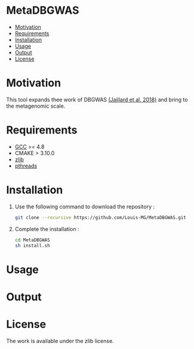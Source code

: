 MetaDBGWAS
==========

* [Motivation](#motivation)
* [Requirements](#requirements)
* [Installation](#installation)
* [Usage](#usage)
* [Output](#output)
* [License](#license)

# Motivation

This tool expands thee work of DBGWAS [(Jaillard et al, 2018)](https://journals.plos.org/plosgenetics/article?id=10.1371/journal.pgen.1007758) and bring to the metagenomic scale.

# Requirements

* [GCC](https://gcc.gnu.org/) >= 4.8
* CMAKE > 3.10.0
* [zlib](https://en.wikipedia.org/wiki/Zlib)
* [pthreads](https://en.wikipedia.org/wiki/Pthreads)

# Installation

1. Use the following command to download the repository :
	```bash
	git clone --recursive https://github.com/Louis-MG/MetaDBGWAS.git
	```
2. Complete the installation :
	```bash
	cd MetaDBGWAS
	sh install.sh
	```

# Usage

# Output

# License

The work is available under the zlib license.
